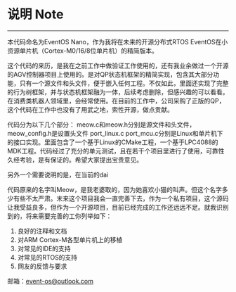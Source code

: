 # 说明 Note
-------
本代码命名为EventOS Nano，作为我将在未来的开源分布式RTOS EventOS在小资源单片机（Cortex-M0/16/8位单片机）的精简版本。

这个代码的来历，是我在之前工作中做验证工作使用的，还有我业余做过一个开源的AGV控制器项目上使用的。是对QP状态机框架的精简实现，包含其大部分功能，只有一个源文件和头文件，便于嵌入任何工程。不仅如此，里面还实现了完整的行为树框架，并与状态机框架融为一体，后续考虑删除，但感兴趣的可以看看。在消费类机器人领域里，会经常使用。在目前的工作中，公司采购了正版的QP，这个代码在工作中也没有了用武之地，索性开源，做点贡献。

代码分为以下几个部分：
meow.c和meow.h分别是源文件和头文件，meow_config.h是设置头文件
port_linux.c port_mcu.c分别是Linux和单片机下的接口实现。里面包含了一个基于Linux的CMake工程，一个基于LPC4088的MDK工程。代码经过了充分的单元测试，且在若干个项目里进行了使用，可靠性久经考验，是有保证的。希望大家提出宝贵意见。

另外一个需要说明的是，在当前的dai

代码原来的名字叫Meow，是我老婆取的，因为她喜欢小猫的叫声。但这个名字多少有些不太严肃。末来这个项目我会一直完善下去，作为一个私有项目，这个源码让我受益良多，但作为一个开源项目，目前已经完成的工作还远远不足。就我识别到的，将来需要完善的工你列举如下：
1. 良好的注释和文档
2. 对ARM Cortex-M各型单片机上的移植
3. 对常见的IDE的支持
4. 对常见的RTOS的支持
5. 网友的反馈与要求

邮箱：event-os@outlook.com